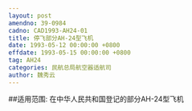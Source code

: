 ```yaml
---
layout: post
amendno: 39-0984
cadno: CAD1993-AH24-01
title: 停飞部分AH-24型飞机
date: 1993-05-12 00:00:00 +0800
effdate: 1993-05-15 00:00:00 +0800
tag: AH24
categories: 民航总局航空器适航司
author: 魏秀云
---
```


##适用范围:
在中华人民共和国登记的部分AH-24型飞机


